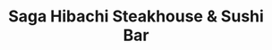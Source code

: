 ---
layout: place
title: "Saga Hibachi Steakhouse & Sushi Bar"
permalink: /massachusetts/foxborough/saga-hibachi-steakhouse-sushi-bar.html
stateAbbr: MA
stateName: Massachusetts
cityName: Foxborough
seo:
  name: "Saga Hibachi Steakhouse & Sushi Bar"
  type: Restaurant
  links: https://sagahibachisteakhousema.com/
description: "Modern place with a neon-lit bar for hibachi dishes, creative sushi rolls & other Japanese classics. Saga Hibachi Steakhouse & Sushi Bar serves delicious sushi in Foxborough, Massachusetts. Try fresh Japanese dishes for a great dining experience. Available for takeout, delivery, lunch, and dinner."
place_id: ChIJDfk4c7Z85IkRq0Qna_XRn6g
photos:
  - name: >-
      places/ChIJDfk4c7Z85IkRq0Qna_XRn6g/photos/AeeoHcI_KXCOc5C6uWkj8XSQOfK06EQT_yNV8v5LxGnyRbvg9zJ7iPQVSOAQSuy5Al2MO9CvIvpqVKvX6OCTmrZN7jQDUl5Mf4VDw_aVO1bzfV3GwJP-6aDSmM5hhWIHFU-zUEB8zRNUa3XnlztKUkK7XutxEh2SkxrzbdUwuSyCWTUpzGFq4JTlmupbu9DxQGX0h5T3qdqtPA75LEz4mHUA7lt2ifn-gyogyMXpmQPNV184jNM9HoIPwcvSHGmF6hCBM4qfccs9zXKM_bD5PkwxmY5pUQNM0RvIozwXC-vxnTuwMF0M6CvbPo_8aTlcM2Fu1pZr_WwbRGQZIn-NdgdzCXNkKgcBWqJdX1geGUqQSGicSBw3ijyqMuXV6UHs7zuDTB5mclrz6FS4VIeoX2JL-YrTD3UI6xsVyeqY6iR_bVkGKVHq
    widthPx: 4640
    heightPx: 3488
    authorAttributions:
      - displayName: Pilar Herrera
        uri: https://maps.google.com/maps/contrib/113965993248820323327
        photoUri: >-
          https://lh3.googleusercontent.com/a-/ALV-UjUfyf1iYUDAy3bvuYYO1PtxhWAEVBWFBEA381c4MhIViEYKycTjug=s100-p-k-no-mo
    flagContentUri: >-
      https://www.google.com/local/imagery/report/?cb_client=maps_api_places.places_api&image_key=!1e10!2sCIHM0ogKEICAgID6hKSa0AE&hl=en-US
    googleMapsUri: >-
      https://www.google.com/maps/place//data=!3m4!1e2!3m2!1sCIHM0ogKEICAgID6hKSa0AE!2e10!4m2!3m1!1s0x89e47cb67338f90d:0xa89fd1f56b2744ab
  - name: >-
      places/ChIJDfk4c7Z85IkRq0Qna_XRn6g/photos/AeeoHcKGjTLY_lxNtZ5aeKZLNXTSb_oDFpUczj0WSjnKWNUoAoCI7GPtDb78dqtE7C9sWpBEN3OcV9nOjJqFz_LC_yYYPi3T7ASpQKAsq5hlgeoJPx6qrPJUqsvxbcSKBM6mzQ2YPX-d7m8nWenRfcLM4zMZ_fbZOjVUWMntLJr_a3VOefBpU5DqCL6cCyYouap0iqAwVEGHpiVHLxZZUWV3ZHEsSX7_JWBuh79RoEWqO98a2s-_K_GLLM_zCNRtJYq_Y78YBoS7LyZrMjcEEIQ1xxzT7Vp3eDjZYjNTbF9XfgueXA
    widthPx: 840
    heightPx: 1087
    authorAttributions:
      - displayName: Saga Hibachi Steakhouse & Sushi Bar
        uri: https://maps.google.com/maps/contrib/113478995385434573410
        photoUri: >-
          https://lh3.googleusercontent.com/a/ACg8ocIy0xRQ-lRavkxSlgj3tre84E2k7RQQOIB_V3Qtxi0mqs-0cA=s100-p-k-no-mo
    flagContentUri: >-
      https://www.google.com/local/imagery/report/?cb_client=maps_api_places.places_api&image_key=!1e10!2sAF1QipMjkrF0yR6r0ePe_GYtrQiX6tZC6_93XVEHV_rM&hl=en-US
    googleMapsUri: >-
      https://www.google.com/maps/place//data=!3m4!1e2!3m2!1sAF1QipMjkrF0yR6r0ePe_GYtrQiX6tZC6_93XVEHV_rM!2e10!4m2!3m1!1s0x89e47cb67338f90d:0xa89fd1f56b2744ab
  - name: >-
      places/ChIJDfk4c7Z85IkRq0Qna_XRn6g/photos/AeeoHcLVQKnJB3w36CXxeCus2-a7qAt4DSRlA6-KHzq0mynuGND6zcKiz5o91xEOi4hyqxL9oU4Jnml05B7IiuH2VBPmkQzKrWDELdHuLsoH3dQH-7yY5ssEwiaEjF3waEZ1qvF4kaMU91EYWjSJaWcjViVUqcJ_irGN0ASB40ZnLLaMarCELcs8M-BsvaV-cxY99xoYqx6a_3nJUqw2a9qLpUwP9yY6VpPeTxR0IGMPuD3e067oEVaw8q8_t6w-OvXXkoztCwvl6zNwy6w3u5wu0OPS1ruZY6x0BI7v8iAOAPdOWpKJhjP0R_P9iiQBKynJkt9FjFVYJcHllxwiqWmoCyUX6I4K17BmO5PBC7Ar3H0tpIqT8EMJwAP98kdkmPpDQGqXqkiLmTrfkGZeSSJgfn8b3AuUFgQrI2dVX6-55C_3BVn8
    widthPx: 4000
    heightPx: 3000
    authorAttributions:
      - displayName: Alex Bennett
        uri: https://maps.google.com/maps/contrib/107485367846135990036
        photoUri: >-
          https://lh3.googleusercontent.com/a/ACg8ocKzyo_IhYgxZN3T500-LP5d_NZFfLaNY4yjUyVHvdjcXKIiAQ=s100-p-k-no-mo
    flagContentUri: >-
      https://www.google.com/local/imagery/report/?cb_client=maps_api_places.places_api&image_key=!1e10!2sCIHM0ogKEICAgICx8u_UoQE&hl=en-US
    googleMapsUri: >-
      https://www.google.com/maps/place//data=!3m4!1e2!3m2!1sCIHM0ogKEICAgICx8u_UoQE!2e10!4m2!3m1!1s0x89e47cb67338f90d:0xa89fd1f56b2744ab
  - name: >-
      places/ChIJDfk4c7Z85IkRq0Qna_XRn6g/photos/AeeoHcKllwQuUmugEYU9ykXacGanEKxGgQcrwfll2ICAD_B8yKu9WMGGkYMbAr1JLtdFkKmDKwO74Ei0ZKqPWCGDJ4Owl-H-vvTrNnnbMpvEymv9pZX7i3pld_B6nUdg20ZDLg4whKKD8j1qx2WjLNTs_iQKq5WywsYftQKAYDqsI8iy5MJQ19dxrioqU0VloKigB0onBD4PX7ZN50kaEntnXOH1QSaym18aCcwVFJ3f1_CXWeezt79IZ6Hnvcb3GoooYK5pzX2WMzKlcLPoun6ZrzOS4Vy1QETBYd_gy4E_vnrRN5QEOl6KnXSFYT2f3Knqv-Aj8-q0jjDe50wfaaiN9WH29NHMnxu2lqqAGiY4CLKV6tkPDeS47aDJ6XzBD42fPzX18WUM7tXfUHdYfVj7xeCVg_ep8fbPfpBaqwueXLXgtA
    widthPx: 3648
    heightPx: 2736
    authorAttributions:
      - displayName: Joana Costa
        uri: https://maps.google.com/maps/contrib/115336609344687118215
        photoUri: >-
          https://lh3.googleusercontent.com/a-/ALV-UjV0mm5TxRtW072Kl0UBroJVaPyItFm5gYSSrY_ShLW74qJXv4E=s100-p-k-no-mo
    flagContentUri: >-
      https://www.google.com/local/imagery/report/?cb_client=maps_api_places.places_api&image_key=!1e10!2sCIHM0ogKEICAgIDFn56gSQ&hl=en-US
    googleMapsUri: >-
      https://www.google.com/maps/place//data=!3m4!1e2!3m2!1sCIHM0ogKEICAgIDFn56gSQ!2e10!4m2!3m1!1s0x89e47cb67338f90d:0xa89fd1f56b2744ab
  - name: >-
      places/ChIJDfk4c7Z85IkRq0Qna_XRn6g/photos/AeeoHcIX7yQ9PaHyJoD4-z9pm1LZc5b-FfE2DGLbp0aeNUNMW7ljVEZ9sZqIFjolImMSutE-xMEUn5T_EKHVaNvHv-ZpiHXNy6TZ3vrpsCbuu8R6dcV7t4APSx1TDCXz3PU70NOKBrdcLGhv86eqZQ7R1Ua588Gho_FhLdwM8Q6u414icZRmAfRJHlH9nz-pPnvGPxO-R62E-9x3sn4Z70cVqSgtin2NIr1SAZCWkQ_zOOXjIGzAlgAFokDAXCg3Po0DtS32wwJ2xzL_jnM2B7X7ZukacUQHIl4F0MTy9d1dIf0CpzqWiGprFHkPbgn4twYeGm7RfJ1qWf3sK9Id9Svwu2E2DSduut71fkaOh33Vdl5BLbRh5U2M2fWLa74uUBGeU2Yd3LDd0gbCGduRghIy4E1UCXMKxp75ASpaadzK8AEqD9il
    widthPx: 4032
    heightPx: 3024
    authorAttributions:
      - displayName: Aria Sanderson
        uri: https://maps.google.com/maps/contrib/100925060588800596639
        photoUri: >-
          https://lh3.googleusercontent.com/a-/ALV-UjXBl-s77Arc00jvNTE5-p2mUGpdPgEjzfeQn4x1p-iZB3zLo298=s100-p-k-no-mo
    flagContentUri: >-
      https://www.google.com/local/imagery/report/?cb_client=maps_api_places.places_api&image_key=!1e10!2sCIHM0ogKEICAgIDrg86GvAE&hl=en-US
    googleMapsUri: >-
      https://www.google.com/maps/place//data=!3m4!1e2!3m2!1sCIHM0ogKEICAgIDrg86GvAE!2e10!4m2!3m1!1s0x89e47cb67338f90d:0xa89fd1f56b2744ab
  - name: >-
      places/ChIJDfk4c7Z85IkRq0Qna_XRn6g/photos/AeeoHcJZo_xpgitAm7fh94BLd-u1dG2AAJI27c6oLao3md71lNdtQJmScOgvrCyn575OEm7K2aM9psy4Iq511XMAkNrTy6pa-bCt33rWq1Dld2Xo2CMSCMhN0ZQt3n8ueyeqnOOXhaSemJ_zzHiz71huh6_U1juqEOEj8SWRkrFxdHLcvIHQ6fLxrKtx4xXRNJn_NXPIIDzxUtXC2cemv3o_M6mxII7eEaK5iIUt9273gQpX_8iNCvbUqMunMg5aypUlCk-zwjcPpYRMg9zSUwHQDTMEqG-Buw6z-PselrpOIhXT5ESE9GwI0F8pHP1MmyjUNezWadTE9krCAweJPOS83qG0jJsan9vIdAUsn-usBJ6axRHlDkgWynNf61bi0F3Sz8R5FY-1sdtdzxvQ2gBc9vUITiS17UKIBZYBMaeh_pPzCx-iKzkIhZ8VFZmDEi0L
    widthPx: 3000
    heightPx: 4000
    authorAttributions:
      - displayName: Gay couple Adventure
        uri: https://maps.google.com/maps/contrib/102756381028310151917
        photoUri: >-
          https://lh3.googleusercontent.com/a-/ALV-UjXiNvjMkjwoP6aczkBKxjf0eqnThv2dMSC0fov58D9GhbNY0reI=s100-p-k-no-mo
    flagContentUri: >-
      https://www.google.com/local/imagery/report/?cb_client=maps_api_places.places_api&image_key=!1e10!2sCIABIhAA3jU3nwn6yGeoC-sADvdH&hl=en-US
    googleMapsUri: >-
      https://www.google.com/maps/place//data=!3m4!1e2!3m2!1sCIABIhAA3jU3nwn6yGeoC-sADvdH!2e10!4m2!3m1!1s0x89e47cb67338f90d:0xa89fd1f56b2744ab
  - name: >-
      places/ChIJDfk4c7Z85IkRq0Qna_XRn6g/photos/AeeoHcLVCOl_2I8ig0z23JFzVNiNU-EXo2Owdlds4tfl7swi8PmLGaHwuIZWp_FopQwaQBr78yTHyvH43Sl0RtD1dTOYXU2ZhWNuIG70jHyTOTJlJPYajcXlT9L_qbEio6wvkDUqZXule50OMFzZhGu0MRi4feiQBd-qfuZb5dgrg9YSEY6nUZzENKz_e_RZCltbdR5lSNiircNPYfYrNV8-LtAU2g0liu9SCH8b_lJ5Ctzts2TBtKavoynuju8SZD3_Vsqw1llLXy1CtQ1W_q4kcvpH7x_RsSuSIB7drypfWAimuCI2xCB4lX5emwIsx_vDM9XpFJlBHdvpdZHDRKXt90HEQJpYeT-uMVuAgL2PteIpF403BlBdhJzXSpRpuVoaIX4GnH8nHo3o1Js4nICAFUOp22eictkDW3rJWXjjcZlytJzI9YpeeStrPWg_aw
    widthPx: 3000
    heightPx: 4000
    authorAttributions:
      - displayName: Gay couple Adventure
        uri: https://maps.google.com/maps/contrib/102756381028310151917
        photoUri: >-
          https://lh3.googleusercontent.com/a-/ALV-UjXiNvjMkjwoP6aczkBKxjf0eqnThv2dMSC0fov58D9GhbNY0reI=s100-p-k-no-mo
    flagContentUri: >-
      https://www.google.com/local/imagery/report/?cb_client=maps_api_places.places_api&image_key=!1e10!2sCIABIhAF0Be_vAt5-2eoC-4ABNpR&hl=en-US
    googleMapsUri: >-
      https://www.google.com/maps/place//data=!3m4!1e2!3m2!1sCIABIhAF0Be_vAt5-2eoC-4ABNpR!2e10!4m2!3m1!1s0x89e47cb67338f90d:0xa89fd1f56b2744ab
  - name: >-
      places/ChIJDfk4c7Z85IkRq0Qna_XRn6g/photos/AeeoHcJZgjxDUdyP9vQAc0fYTTKc1gRAj_YMZsGvd3__B5Ju9Kmh8_S4a6i1BLrKE_nEV9uhpAgEmQaTyMBIlY2lItvoDCeHh8S3MIz-23H8cAfOik3evcKCE89CbZPL1hKQP1zQpLS4lpiayfmLv0u7is7QHCkc1BclX-qtjuTi2CJpseTQQm5AsPWfrShdDNvGNUzqgOx7vjXr0HMiK17PICs5bbVKYl_a0dHvoGfVkPJq-F4UWyYqFSGFiM6rmH4QzXyk-97oHTPmW2xAlCiN2QlhccO-9iBzN8isaeQyVol88vO-WB9U3ggIt7yJTrebPD_DpSK4qUPhY-eUD0nEJn9RbuStbxv4P4uM3-9H6w0uaIb4jyIw8oWgFqYvDpQ09z4dAEqNaviqMQm9a8YSUdn94zYRRv-VRfh_OkzpdwY
    widthPx: 1125
    heightPx: 630
    authorAttributions:
      - displayName: Gus Star
        uri: https://maps.google.com/maps/contrib/108976813134504069815
        photoUri: >-
          https://lh3.googleusercontent.com/a/ACg8ocJAtV0vX8Ko1WM4CtgTqW6aIJhtyjnYOO1AnmfI7deXnYJXJA=s100-p-k-no-mo
    flagContentUri: >-
      https://www.google.com/local/imagery/report/?cb_client=maps_api_places.places_api&image_key=!1e10!2sCIHM0ogKEICAgICH5azMFg&hl=en-US
    googleMapsUri: >-
      https://www.google.com/maps/place//data=!3m4!1e2!3m2!1sCIHM0ogKEICAgICH5azMFg!2e10!4m2!3m1!1s0x89e47cb67338f90d:0xa89fd1f56b2744ab
  - name: >-
      places/ChIJDfk4c7Z85IkRq0Qna_XRn6g/photos/AeeoHcLRvsvzGe-LFU9mb-2JS9uBU3c79X_bdvptmoljfRXeybLyYKaCV-wAGqKWYl_blURujt6QFQ_DlN3xNeLFP10r3GO7ZcCs4no4YBCdZ7o9o64D-74Jjh7co_ZRrBuEcU670IDRecE35lwZb8-0sgN3J1CSOvcyhvNfbAlzembDmpWuvoB-WPW_qCM1FBBZ9XbrNNJcE52wtvOLiYfMDOOASHM9UTnOL_YGzyaj-kmcqYwB_XcHl-6tg94rONjlUou4AymbqCARANBsy7soEV5We4TYOX57dxshZLkXB9o03EUKBDbldc5oGgKWk6ONhIAY2hbp891u9TA4DiGT6F7AsKMDWnybYVzjeVpiIf_9zny74bAh3wBfim5pPus1LA0o2fiuepPaWi9eWuWGVgL9Eezwb5vH7bqJQ0KIOAI
    widthPx: 3024
    heightPx: 4032
    authorAttributions:
      - displayName: Sophia Chen
        uri: https://maps.google.com/maps/contrib/107057992723081278916
        photoUri: >-
          https://lh3.googleusercontent.com/a/ACg8ocKdmbWqe_t8ke4ygF_6pd_BX0a_OWOQt4m5CncdIErLNKtBGQ=s100-p-k-no-mo
    flagContentUri: >-
      https://www.google.com/local/imagery/report/?cb_client=maps_api_places.places_api&image_key=!1e10!2sCIHM0ogKEICAgIC1nNm4UA&hl=en-US
    googleMapsUri: >-
      https://www.google.com/maps/place//data=!3m4!1e2!3m2!1sCIHM0ogKEICAgIC1nNm4UA!2e10!4m2!3m1!1s0x89e47cb67338f90d:0xa89fd1f56b2744ab
  - name: >-
      places/ChIJDfk4c7Z85IkRq0Qna_XRn6g/photos/AeeoHcKsxpWH4odDeWDcvrTBQZ_MJusnzDCRIvc6YPrLGgqo_ByO4O4vJNR2tDfdaJiKqx-wZQ5bwJzWWiMf9E2j_Kvs7Q8JoN9FAUIaQlGEg9982qK7y43WkMMtTfOIgEtU2DLrkfIBLncZfsrzVdYu7Hq-e_wbdY_r6ygRgPstPAwqBCqXewsamMH-WApgEnY3dqjUI1gNV0wT-7CkeytvyT3r_avQiMrfTk4ck1-jFbuUqoFbU5XIdPvzMBlQV8vbXROjcx6VeYYTiKZ_pog5T92Y9agXbLCGUx8N76CbEcOVmByX2djtAB3ZkBDr2ZzCfP-W9jAjHD9k9Gbn6A0t5NPeQwX_EikQnlJAuKi0ewCX0mYBDPh9RZflohldvHb6C2ka1RPdTl5AEbKN65eM9vHtmituQnfZe_xGfG6HGglNbQ
    widthPx: 4032
    heightPx: 3024
    authorAttributions:
      - displayName: Sophia Chen
        uri: https://maps.google.com/maps/contrib/107057992723081278916
        photoUri: >-
          https://lh3.googleusercontent.com/a/ACg8ocKdmbWqe_t8ke4ygF_6pd_BX0a_OWOQt4m5CncdIErLNKtBGQ=s100-p-k-no-mo
    flagContentUri: >-
      https://www.google.com/local/imagery/report/?cb_client=maps_api_places.places_api&image_key=!1e10!2sCIHM0ogKEICAgIC1nLnMEg&hl=en-US
    googleMapsUri: >-
      https://www.google.com/maps/place//data=!3m4!1e2!3m2!1sCIHM0ogKEICAgIC1nLnMEg!2e10!4m2!3m1!1s0x89e47cb67338f90d:0xa89fd1f56b2744ab
address: 295 Patriot Pl, Foxborough, MA 02035, USA
street: 295 Patriot Pl
city: Foxborough
state: MA
zip: '02035'
country: USA
neighborhood: null
latitude: '42.090729'
longitude: '-71.268049'
accessibility_options:
  wheelchairAccessibleParking: true
  wheelchairAccessibleEntrance: true
  wheelchairAccessibleRestroom: true
  wheelchairAccessibleSeating: true
business_status: OPERATIONAL
name: Saga Hibachi Steakhouse & Sushi Bar
google_maps_links:
  directionsUri: >-
    https://www.google.com/maps/dir//''/data=!4m7!4m6!1m1!4e2!1m2!1m1!1s0x89e47cb67338f90d:0xa89fd1f56b2744ab!3e0
  placeUri: https://maps.google.com/?cid=12150661171663815851
  writeAReviewUri: >-
    https://www.google.com/maps/place//data=!4m3!3m2!1s0x89e47cb67338f90d:0xa89fd1f56b2744ab!12e1
  reviewsUri: >-
    https://www.google.com/maps/place//data=!4m4!3m3!1s0x89e47cb67338f90d:0xa89fd1f56b2744ab!9m1!1b1
  photosUri: >-
    https://www.google.com/maps/place//data=!4m3!3m2!1s0x89e47cb67338f90d:0xa89fd1f56b2744ab!10e5
primary_type: Japanese Restaurant
opening_hours:
  regular: null
  current: null
secondary_opening_hours:
  regular:
    weekdayDescriptions: null
    type: null
  current:
    weekdayDescriptions: null
    type: null
phone: (508) 698-1888
price_level: PRICE_LEVEL_MODERATE
price_range: $20 &ndash; $30
rating: '3.9'
rating_count: 951
website: https://sagahibachisteakhousema.com/
reviews:
  - name: >-
      places/ChIJDfk4c7Z85IkRq0Qna_XRn6g/reviews/ChdDSUhNMG9nS0VJQ0FnTUNBdGRicGh3RRAB
    relativePublishTimeDescription: 2 months ago
    rating: 5
    text:
      text: >-
        Love coming here for sushi and sitting in the dining room area (separate
        from hibachi) hibachi is always wonderful too! Food is always delicious
        and service is exceptional!
      languageCode: en
    originalText:
      text: >-
        Love coming here for sushi and sitting in the dining room area (separate
        from hibachi) hibachi is always wonderful too! Food is always delicious
        and service is exceptional!
      languageCode: en
    authorAttribution:
      displayName: Danielle Ballou
      uri: https://www.google.com/maps/contrib/103774858673360685728/reviews
      photoUri: >-
        https://lh3.googleusercontent.com/a-/ALV-UjV6omJ0HVZTkyGpwF-hemD0iq2iu2ZwiTsv83iYJgU4T0CMPLm8YA=s128-c0x00000000-cc-rp-mo-ba3
    publishTime: '2025-02-02T22:54:16.412438Z'
    flagContentUri: >-
      https://www.google.com/local/review/rap/report?postId=ChdDSUhNMG9nS0VJQ0FnTUNBdGRicGh3RRAB&d=17924085&t=1
    googleMapsUri: >-
      https://www.google.com/maps/reviews/data=!4m6!14m5!1m4!2m3!1sChdDSUhNMG9nS0VJQ0FnTUNBdGRicGh3RRAB!2m1!1s0x89e47cb67338f90d:0xa89fd1f56b2744ab
  - name: >-
      places/ChIJDfk4c7Z85IkRq0Qna_XRn6g/reviews/ChdDSUhNMG9nS0VJQ0FnSUNYMjV2SjBBRRAB
    relativePublishTimeDescription: 5 months ago
    rating: 3
    text:
      text: >-
        The food was ok the salad was mess and the food was cold fast

        The drink was not good for the 10 bucks with fat tuesday down the street
        my 10 bucks drink would have hit better
      languageCode: en
    originalText:
      text: >-
        The food was ok the salad was mess and the food was cold fast

        The drink was not good for the 10 bucks with fat tuesday down the street
        my 10 bucks drink would have hit better
      languageCode: en
    authorAttribution:
      displayName: Vanessa Torres
      uri: https://www.google.com/maps/contrib/104022655629877804643/reviews
      photoUri: >-
        https://lh3.googleusercontent.com/a-/ALV-UjXTGJEzuSeiNs2CHvAnbNwtGa2Fp-Kk0OqDg0oKqUoV_BVwwylEOA=s128-c0x00000000-cc-rp-mo-ba5
    publishTime: '2024-10-20T22:55:41.448716Z'
    flagContentUri: >-
      https://www.google.com/local/review/rap/report?postId=ChdDSUhNMG9nS0VJQ0FnSUNYMjV2SjBBRRAB&d=17924085&t=1
    googleMapsUri: >-
      https://www.google.com/maps/reviews/data=!4m6!14m5!1m4!2m3!1sChdDSUhNMG9nS0VJQ0FnSUNYMjV2SjBBRRAB!2m1!1s0x89e47cb67338f90d:0xa89fd1f56b2744ab
  - name: >-
      places/ChIJDfk4c7Z85IkRq0Qna_XRn6g/reviews/ChZDSUhNMG9nS0VJQ0FnSURKa2FmTkZnEAE
    relativePublishTimeDescription: a year ago
    rating: 5
    text:
      text: >-
        First visit to Saga Hibachi Steakhouse and Sushi.  I wanted the Hibachi
        dining experience.   I was not disappointed. I would visit again.

        The service staff was pleasant and helpful.  The restaurant appeared to
        be clean and was comfortable. It was a little darker than I like, I
        nearly passed by, thinking it was closed.

        I ordered the fillet mignon and scallops. The Hibachi chef was quite
        entertaining. He did some tricks with his cooking utensils and some
        eggs. He also lit a "volcano"  made from an onion slice. He did a good
        job entertaining and cooking. I was pleased.  If you are visiting
        Patriot Place and want an entertaining dinner, this is a great choice.
      languageCode: en
    originalText:
      text: >-
        First visit to Saga Hibachi Steakhouse and Sushi.  I wanted the Hibachi
        dining experience.   I was not disappointed. I would visit again.

        The service staff was pleasant and helpful.  The restaurant appeared to
        be clean and was comfortable. It was a little darker than I like, I
        nearly passed by, thinking it was closed.

        I ordered the fillet mignon and scallops. The Hibachi chef was quite
        entertaining. He did some tricks with his cooking utensils and some
        eggs. He also lit a "volcano"  made from an onion slice. He did a good
        job entertaining and cooking. I was pleased.  If you are visiting
        Patriot Place and want an entertaining dinner, this is a great choice.
      languageCode: en
    authorAttribution:
      displayName: RhE “R”
      uri: https://www.google.com/maps/contrib/107552950670378929136/reviews
      photoUri: >-
        https://lh3.googleusercontent.com/a-/ALV-UjWhxn3fL4a0hIxT8HJcx09RB-3VeIdPygNVtHUnZO0hk197vWIP=s128-c0x00000000-cc-rp-mo-ba6
    publishTime: '2023-07-18T19:58:54.595922Z'
    flagContentUri: >-
      https://www.google.com/local/review/rap/report?postId=ChZDSUhNMG9nS0VJQ0FnSURKa2FmTkZnEAE&d=17924085&t=1
    googleMapsUri: >-
      https://www.google.com/maps/reviews/data=!4m6!14m5!1m4!2m3!1sChZDSUhNMG9nS0VJQ0FnSURKa2FmTkZnEAE!2m1!1s0x89e47cb67338f90d:0xa89fd1f56b2744ab
  - name: >-
      places/ChIJDfk4c7Z85IkRq0Qna_XRn6g/reviews/ChZDSUhNMG9nS0VJQ0FnTUR3X01uWVZREAE
    relativePublishTimeDescription: 2 weeks ago
    rating: 1
    text:
      text: >-
        Dining room experience.  The place felt dirty upon entering.  The cups
        and dishes are made of a hard plastic.  Difficult to enjoy hot tea in a
        hard plastic tumbler. Limited to white rice, no brown rice.  Lots of
        menu items make the menu favorable.
      languageCode: en
    originalText:
      text: >-
        Dining room experience.  The place felt dirty upon entering.  The cups
        and dishes are made of a hard plastic.  Difficult to enjoy hot tea in a
        hard plastic tumbler. Limited to white rice, no brown rice.  Lots of
        menu items make the menu favorable.
      languageCode: en
    authorAttribution:
      displayName: Saint James Real Estate Advisors, LLC
      uri: https://www.google.com/maps/contrib/117260848887146808692/reviews
      photoUri: >-
        https://lh3.googleusercontent.com/a-/ALV-UjWRfDr5ulp-QI9VmBs5SGglzIdmPnH7Gz3TsOAXgaI-g_LFkJzk=s128-c0x00000000-cc-rp-mo
    publishTime: '2025-03-24T16:09:33.813842Z'
    flagContentUri: >-
      https://www.google.com/local/review/rap/report?postId=ChZDSUhNMG9nS0VJQ0FnTUR3X01uWVZREAE&d=17924085&t=1
    googleMapsUri: >-
      https://www.google.com/maps/reviews/data=!4m6!14m5!1m4!2m3!1sChZDSUhNMG9nS0VJQ0FnTUR3X01uWVZREAE!2m1!1s0x89e47cb67338f90d:0xa89fd1f56b2744ab
  - name: >-
      places/ChIJDfk4c7Z85IkRq0Qna_XRn6g/reviews/ChZDSUhNMG9nS0VJQ0FnTURRcDRYSlhREAE
    relativePublishTimeDescription: 4 weeks ago
    rating: 5
    text:
      text: >-
        I honestly love Saga. It’s great for dinner with friends or birthdays,
        the food is fantastic especially the sushi! Our server always came up to
        check on us and is always very kind! I went out with a group of friends
        and we enjoyed the hibachi very much. I got two mango lobster rolls
        along with the filet mignon and chicken. The chef was very silly and
        made all of us laugh. I definitely recommend coming here.
      languageCode: en
    originalText:
      text: >-
        I honestly love Saga. It’s great for dinner with friends or birthdays,
        the food is fantastic especially the sushi! Our server always came up to
        check on us and is always very kind! I went out with a group of friends
        and we enjoyed the hibachi very much. I got two mango lobster rolls
        along with the filet mignon and chicken. The chef was very silly and
        made all of us laugh. I definitely recommend coming here.
      languageCode: en
    authorAttribution:
      displayName: hua Li
      uri: https://www.google.com/maps/contrib/109746179307559418618/reviews
      photoUri: >-
        https://lh3.googleusercontent.com/a/ACg8ocJpY0azn8LnvQpgy5-TxyCxvz9y0aXtgSmlzhhDS3jX4wgqmQ=s128-c0x00000000-cc-rp-mo
    publishTime: '2025-03-14T23:20:31.798795Z'
    flagContentUri: >-
      https://www.google.com/local/review/rap/report?postId=ChZDSUhNMG9nS0VJQ0FnTURRcDRYSlhREAE&d=17924085&t=1
    googleMapsUri: >-
      https://www.google.com/maps/reviews/data=!4m6!14m5!1m4!2m3!1sChZDSUhNMG9nS0VJQ0FnTURRcDRYSlhREAE!2m1!1s0x89e47cb67338f90d:0xa89fd1f56b2744ab
parking_options:
  freeParkingLot: true
  freeStreetParking: true
  valetParking: false
payment_options:
  acceptsCreditCards: true
  acceptsDebitCards: true
  acceptsCashOnly: false
  acceptsNfc: true
allow_dogs: null
curbside_pickup: null
delivery: true
dine_in: true
good_for_children: true
good_for_groups: true
good_for_sports: null
live_music: false
menu_for_children: true
outdoor_seating: null
reservable: true
restroom: true
serves_beer: true
serves_breakfast: false
serves_brunch: false
serves_cocktails: true
serves_coffee: true
serves_dinner: true
serves_dessert: true
serves_lunch: true
serves_vegetarian_food: true
serves_wine: true
takeout: true
summary: >-
  Modern place with a neon-lit bar for hibachi dishes, creative sushi rolls &
  other Japanese classics.

---